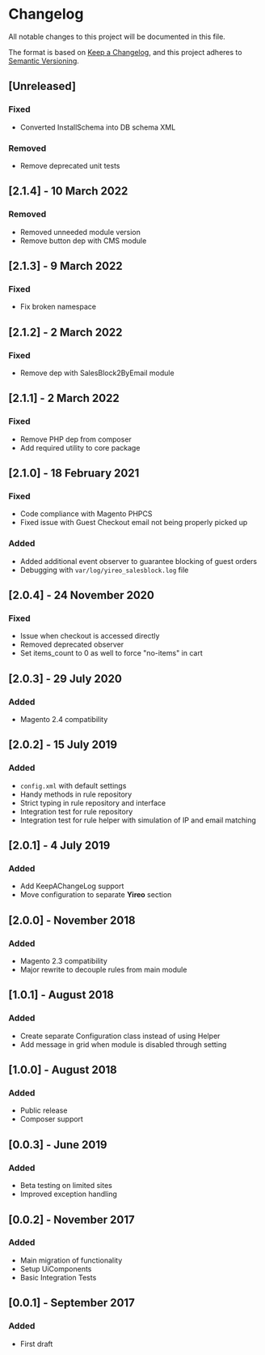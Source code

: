 # Changelog
All notable changes to this project will be documented in this file.

The format is based on [Keep a Changelog](https://keepachangelog.com/en/1.0.0/),
and this project adheres to [Semantic Versioning](https://semver.org/spec/v2.0.0.html).

## [Unreleased]
### Fixed
- Converted InstallSchema into DB schema XML

### Removed
- Remove deprecated unit tests

## [2.1.4] - 10 March 2022
### Removed
- Removed unneeded module version
- Remove button dep with CMS module

## [2.1.3] - 9 March 2022
### Fixed
- Fix broken namespace

## [2.1.2] - 2 March 2022
### Fixed
- Remove dep with SalesBlock2ByEmail module

## [2.1.1] - 2 March 2022
### Fixed
- Remove PHP dep from composer
- Add required utility to core package

## [2.1.0] - 18 February 2021
### Fixed
- Code compliance with Magento PHPCS
- Fixed issue with Guest Checkout email not being properly picked up

### Added
- Added additional event observer to guarantee blocking of guest orders
- Debugging with `var/log/yireo_salesblock.log` file

## [2.0.4] - 24 November 2020
### Fixed
- Issue when checkout is accessed directly
- Removed deprecated observer
- Set items_count to 0 as well to force "no-items" in cart

## [2.0.3] - 29 July 2020
### Added
- Magento 2.4 compatibility

## [2.0.2] - 15 July 2019
### Added
- `config.xml` with default settings
- Handy methods in rule repository
- Strict typing in rule repository and interface
- Integration test for rule repository
- Integration test for rule helper with simulation of IP and email matching

## [2.0.1] - 4 July 2019
### Added
- Add KeepAChangeLog support
- Move configuration to separate **Yireo** section

## [2.0.0] - November 2018
### Added
- Magento 2.3 compatibility
- Major rewrite to decouple rules from main module

## [1.0.1] - August 2018
### Added
- Create separate Configuration class instead of using Helper
- Add message in grid when module is disabled through setting

## [1.0.0] - August 2018
### Added
- Public release
- Composer support

## [0.0.3] - June 2019
### Added
- Beta testing on limited sites
- Improved exception handling

## [0.0.2] - November 2017
### Added
- Main migration of functionality
- Setup UiComponents
- Basic Integration Tests

## [0.0.1] - September 2017
### Added
- First draft
